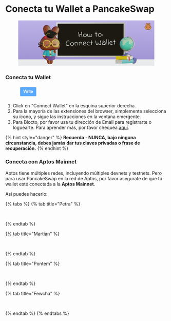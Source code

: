 # Conecta tu Wallet a PancakeSwap

<figure><img src="../../.gitbook/assets/image (4) (7).png" alt=""><figcaption></figcaption></figure>

### Conecta tu Wallet

<figure><img src="../../.gitbook/assets/image (7) (1).png" alt=""><figcaption></figcaption></figure>

1. Click en "Connect Wallet" en la esquina superior derecha.
2. Para la mayoría de las extensiones del browser, simplemente selecciona su ícono, y sigue las instrucciones en la ventana emergente.
3. Para Blocto, por favor usa tu dirección de Email para registrarte o loguearte. Para aprender más, por favor chequea [aquí](crea-una-wallet.md).

{% hint style="danger" %}
**Recuerda - NUNCA, bajo ninguna circunstancia, debes jamás dar tus claves privadas o frase de recuperación.**
{% endhint %}

### Conecta con Aptos Mainnet

Aptos tiene múltiples redes, incluyendo múltiples devnets y testnets. Pero para usar PancakeSwap en la red de Aptos, por favor asegurate de que tu wallet esté conectada a la **Aptos Mainnet**.

Así puedes hacerlo:

{% tabs %}
{% tab title="Petra" %}
<figure><img src="https://1397868517-files.gitbook.io/~/files/v0/b/gitbook-x-prod.appspot.com/o/spaces%2F-MHREX7DHcljbY5IkjgJ-1972196547%2Fuploads%2FCszMaKSs3h4WcbCv9vQZ%2Faptos-network-switching-petra.gif?alt=media&#x26;token=f871bdf0-81ff-4f93-aa26-b67f988f209c" alt=""><figcaption></figcaption></figure>
{% endtab %}

{% tab title="Martian" %}
<figure><img src="https://1397868517-files.gitbook.io/~/files/v0/b/gitbook-x-prod.appspot.com/o/spaces%2F-MHREX7DHcljbY5IkjgJ-1972196547%2Fuploads%2FgNCvCQSYv5OqQcUdXlOs%2Faptos-network-switching-martian.gif?alt=media&#x26;token=9e832b8a-f6c1-48b8-b661-0e5caf7c7b97" alt=""><figcaption></figcaption></figure>
{% endtab %}

{% tab title="Pontem" %}
<figure><img src="https://1397868517-files.gitbook.io/~/files/v0/b/gitbook-x-prod.appspot.com/o/spaces%2F-MHREX7DHcljbY5IkjgJ-1972196547%2Fuploads%2FU77SR8R4g5EIqSgADMIv%2Faptos-network-switching-pontem.gif?alt=media&#x26;token=6dc1f7b1-8c1b-488e-a6c0-92d1d66a1fc4" alt=""><figcaption></figcaption></figure>
{% endtab %}

{% tab title="Fewcha" %}
<figure><img src="https://1397868517-files.gitbook.io/~/files/v0/b/gitbook-x-prod.appspot.com/o/spaces%2F-MHREX7DHcljbY5IkjgJ-1972196547%2Fuploads%2Fwh3JETrmFGye4gkprykj%2Faptos-network-switching-fewcha.gif?alt=media&#x26;token=7cdf8ce0-b8c7-44c4-953b-0a6ebaf03828" alt=""><figcaption></figcaption></figure>
{% endtab %}
{% endtabs %}
